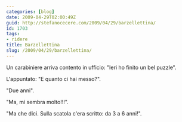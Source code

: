 ```yaml
---
categories: [blog]
date: 2009-04-29T02:00:49Z
guid: http://stefanocecere.com/2009/04/29/barzellettina/
id: 1703
tags:
- ridere
title: Barzellettina
slug: /2009/04/29/barzellettina/
---
```


Un carabiniere arriva contento in ufficio: "Ieri ho finito un bel puzzle".
  
L'appuntato: "E quanto ci hai messo?".
  
"Due anni".
  
"Ma, mi sembra molto!!!".
  
"Ma che dici. Sulla scatola c'era scritto: da 3 a 6 anni!".